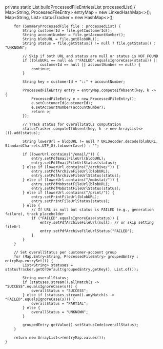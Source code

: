 private static List<ProcessedFileEntry> buildProcessedFileEntries(List<SummaryProcessedFile> processedList) {
        Map<String, ProcessedFileEntry> entryMap = new LinkedHashMap<>();
        Map<String, List<String>> statusTracker = new HashMap<>();

        for (SummaryProcessedFile file : processedList) {
            String customerId = file.getCustomerId();
            String accountNumber = file.getAccountNumber();
            String blobURL = file.getBlobURL();
            String status = file.getStatus() != null ? file.getStatus() : "UNKNOWN";

            // Skip if both URL and status are null or status is NOT_FOUND
            if ((blobURL == null && !"FAILED".equalsIgnoreCase(status)) ||
                    customerId == null || accountNumber == null) {
                continue;
            }

            String key = customerId + "::" + accountNumber;

            ProcessedFileEntry entry = entryMap.computeIfAbsent(key, k -> {
                ProcessedFileEntry e = new ProcessedFileEntry();
                e.setCustomerId(customerId);
                e.setAccountNumber(accountNumber);
                return e;
            });

            // Track status for overallStatus computation
            statusTracker.computeIfAbsent(key, k -> new ArrayList<>()).add(status);

            String lowerUrl = blobURL != null ? URLDecoder.decode(blobURL, StandardCharsets.UTF_8).toLowerCase() : "";

            if (lowerUrl.contains("/email/")) {
                entry.setPdfEmailFileUrl(blobURL);
                entry.setPdfEmailFileUrlStatus(status);
            } else if (lowerUrl.contains("/archive/")) {
                entry.setPdfArchiveFileUrl(blobURL);
                entry.setPdfArchiveFileUrlStatus(status);
            } else if (lowerUrl.contains("/mobstat/")) {
                entry.setPdfMobstatFileUrl(blobURL);
                entry.setPdfMobstatFileUrlStatus(status);
            } else if (lowerUrl.contains("/print/")) {
                entry.setPrintFileUrl(blobURL);
                entry.setPrintFileUrlStatus(status);
            } else {
                // If URL is null but status is FAILED (e.g., generation failure), track placeholder
                if ("FAILED".equalsIgnoreCase(status)) {
                    entry.setPdfArchiveFileUrl(null); // or skip setting fileUrl
                    entry.setPdfArchiveFileUrlStatus("FAILED");
                }
            }
        }

        // Set overallStatus per customer-account group
        for (Map.Entry<String, ProcessedFileEntry> groupedEntry : entryMap.entrySet()) {
            List<String> statuses = statusTracker.getOrDefault(groupedEntry.getKey(), List.of());

            String overallStatus;
            if (statuses.stream().allMatch(s -> "SUCCESS".equalsIgnoreCase(s))) {
                overallStatus = "SUCCESS";
            } else if (statuses.stream().anyMatch(s -> "FAILED".equalsIgnoreCase(s))) {
                overallStatus = "PARTIAL";
            } else {
                overallStatus = "UNKNOWN";
            }

            groupedEntry.getValue().setStatusCode(overallStatus);
        }

        return new ArrayList<>(entryMap.values());
    }
